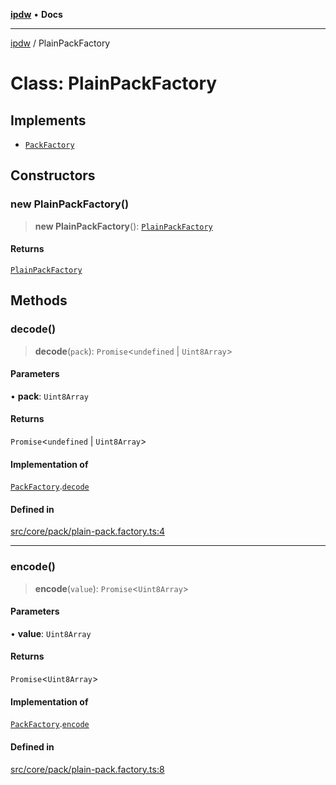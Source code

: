 [**ipdw**](../README.md) • **Docs**

***

[ipdw](../globals.md) / PlainPackFactory

# Class: PlainPackFactory

## Implements

- [`PackFactory`](../interfaces/PackFactory.md)

## Constructors

### new PlainPackFactory()

> **new PlainPackFactory**(): [`PlainPackFactory`](PlainPackFactory.md)

#### Returns

[`PlainPackFactory`](PlainPackFactory.md)

## Methods

### decode()

> **decode**(`pack`): `Promise`\<`undefined` \| `Uint8Array`\>

#### Parameters

• **pack**: `Uint8Array`

#### Returns

`Promise`\<`undefined` \| `Uint8Array`\>

#### Implementation of

[`PackFactory`](../interfaces/PackFactory.md).[`decode`](../interfaces/PackFactory.md#decode)

#### Defined in

[src/core/pack/plain-pack.factory.ts:4](https://github.com/ansi-code/ipdw/blob/ddce49f30075d034810cb5fb58d4bd8d0a9b98e6/src/core/pack/plain-pack.factory.ts#L4)

***

### encode()

> **encode**(`value`): `Promise`\<`Uint8Array`\>

#### Parameters

• **value**: `Uint8Array`

#### Returns

`Promise`\<`Uint8Array`\>

#### Implementation of

[`PackFactory`](../interfaces/PackFactory.md).[`encode`](../interfaces/PackFactory.md#encode)

#### Defined in

[src/core/pack/plain-pack.factory.ts:8](https://github.com/ansi-code/ipdw/blob/ddce49f30075d034810cb5fb58d4bd8d0a9b98e6/src/core/pack/plain-pack.factory.ts#L8)
